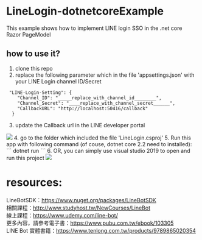 # LineLogin-dotnetcoreExample
This example shows how to implement LINE login SSO in the .net core Razor PageModel

## how to use it?
1. clone this repo
2. replace the following parameter which in the file 'appsettings.json' with your LINE Login channel ID/Secret
```
 "LINE-Login-Setting": {
    "Channel_ID": "_____replace_with_channel_id________",
    "Channel_Secret": "____replace_with_channel_secret______",
    "CallbackURL": "http://localhost:50416/callback"  
  }
```
3. update the Callback url in the LINE developer portal
<img src='https://i.imgur.com/rDmURwy.png' />
4. go to the folder which included the file 'LineLogin.csproj'
5. Run this app with following command  (of couse, dotnet core 2.2 need to installed):
```
dotnet run
```
6. OR, you can simply use visual studio 2019 to open and run this project

<img src='https://i.imgur.com/1grmNo9.png' />

# resources:
LineBotSDK：https://www.nuget.org/packages/LineBotSDK  
相關課程：http://www.studyhost.tw/NewCourses/LineBot  
線上課程：https://www.udemy.com/line-bot/  
更多內容，請參考電子書：https://www.pubu.com.tw/ebook/103305  
LINE Bot 實體書籍：https://www.tenlong.com.tw/products/9789865020354
